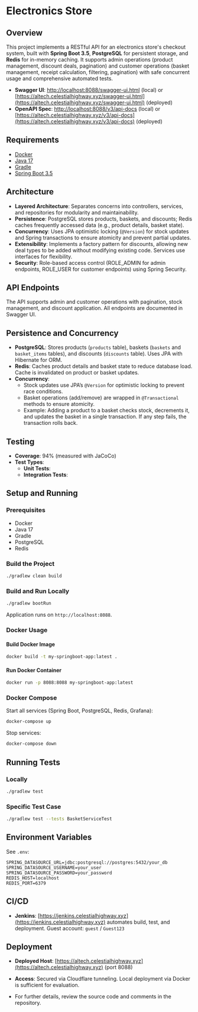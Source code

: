 # Electronics Store 

## Overview
This project implements a RESTful API for an electronics store's checkout system, built with **Spring Boot 3.5**, **PostgreSQL** for persistent storage, and **Redis** for in-memory caching. It supports admin operations (product management, discount deals, pagination) and customer operations (basket management, receipt calculation, filtering, pagination) with safe concurrent usage and comprehensive automated tests.

- **Swagger UI**: [http://localhost:8088/swagger-ui.html](http://localhost:8088/swagger-ui.html) (local) or [https://altech.celestialhighway.xyz/swagger-ui.html](https://altech.celestialhighway.xyz/swagger-ui.html) (deployed)
- **OpenAPI Spec**: [http://localhost:8088/v3/api-docs](http://localhost:8088/v3/api-docs) (local) or [https://altech.celestialhighway.xyz/v3/api-docs](https://altech.celestialhighway.xyz/v3/api-docs) (deployed)

## Requirements
- [Docker](https://docs.docker.com/get-docker/)
- [Java 17](https://adoptium.net/)
- [Gradle](https://gradle.org/install/)
- [Spring Boot 3.5](https://spring.io/projects/spring-boot)

## Architecture
- **Layered Architecture**: Separates concerns into controllers, services, and repositories for modularity and maintainability.
- **Persistence**: PostgreSQL stores products, baskets, and discounts; Redis caches frequently accessed data (e.g., product details, basket state).
- **Concurrency**: Uses JPA optimistic locking (`@Version`) for stock updates and Spring transactions to ensure atomicity and prevent partial updates.
- **Extensibility**: Implements a factory pattern for discounts, allowing new deal types to be added without modifying existing code. Services use interfaces for flexibility.
- **Security**: Role-based access control (ROLE_ADMIN for admin endpoints, ROLE_USER for customer endpoints) using Spring Security.

## API Endpoints
The API supports admin and customer operations with pagination, stock management, and discount application. All endpoints are documented in Swagger UI.


## Persistence and Concurrency
- **PostgreSQL**: Stores products (`products` table), baskets (`baskets` and `basket_items` tables), and discounts (`discounts` table). Uses JPA with Hibernate for ORM.
- **Redis**: Caches product details and basket state to reduce database load. Cache is invalidated on product or basket updates.
- **Concurrency**:
  - Stock updates use JPA’s `@Version` for optimistic locking to prevent race conditions.
  - Basket operations (add/remove) are wrapped in `@Transactional` methods to ensure atomicity.
  - Example: Adding a product to a basket checks stock, decrements it, and updates the basket in a single transaction. If any step fails, the transaction rolls back.


## Testing
- **Coverage**: 94% (measured with JaCoCo)
- **Test Types**:
  - **Unit Tests**: 
  - **Integration Tests**: 

## Setup and Running
### Prerequisites
- Docker
- Java 17
- Gradle
- PostgreSQL
- Redis

### Build the Project
```bash
./gradlew clean build
```

### Build and Run Locally
```bash
./gradlew bootRun
```
Application runs on `http://localhost:8088`.

### Docker Usage
#### Build Docker Image
```bash
docker build -t my-springboot-app:latest .
```

#### Run Docker Container
```bash
docker run -p 8088:8088 my-springboot-app:latest
```

### Docker Compose
Start all services (Spring Boot, PostgreSQL, Redis, Grafana):
```bash
docker-compose up
```
Stop services:
```bash
docker-compose down
```

## Running Tests
### Locally
```bash
./gradlew test
```

### Specific Test Case
```bash
./gradlew test --tests BasketServiceTest
```

## Environment Variables
See `.env`:
```
SPRING_DATASOURCE_URL=jdbc:postgresql://postgres:5432/your_db
SPRING_DATASOURCE_USERNAME=your_user
SPRING_DATASOURCE_PASSWORD=your_password
REDIS_HOST=localhost
REDIS_PORT=6379
```

## CI/CD 
- **Jenkins**: [https://jenkins.celestialhighway.xyz](https://jenkins.celestialhighway.xyz) automates build, test, and deployment. Guest account: `guest` / `Guest123`


## Deployment
- **Deployed Host**: [https://altech.celestialhighway.xyz](https://altech.celestialhighway.xyz) (port 8088)
- **Access**: Secured via Cloudflare tunneling. Local deployment via Docker is sufficient for evaluation.


- For further details, review the source code and comments in the repository.